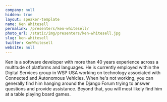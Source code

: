 ```yaml
---
company: null
hidden: true
layout: speaker-template
name: Ken Whitesell
permalink: /presenters/ken-whitesell/
photo_url: /static/img/presenters/ken-whitesell.jpg
slug: ken-whitesell
twitter: KenWhitesell
website: null
---
```


Ken is a software developer with more than 40 years experience across a multitude of platforms and languages. He is currently employed within the Digital Services group in WSP USA working on technology associated with Connected and Autonomous Vehicles. When he's not working, you can generally find him hanging around the Django Forum trying to answer questions and provide assistance. Beyond that, you will most likely find him at a table playing board games.
